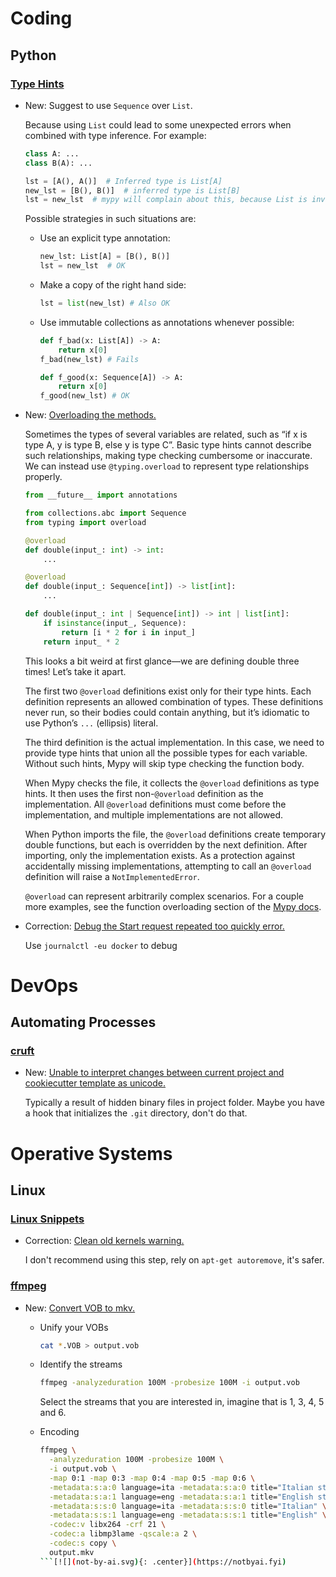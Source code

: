 # Coding

## Python

### [Type Hints](docker.md)

* New: Suggest to use `Sequence` over `List`.

    Because using `List` could lead to some unexpected errors when combined with type inference. For example:
    
    ```python
    class A: ...
    class B(A): ...
    
    lst = [A(), A()]  # Inferred type is List[A]
    new_lst = [B(), B()]  # inferred type is List[B]
    lst = new_lst  # mypy will complain about this, because List is invariant
    ```
    
    Possible strategies in such situations are:
    
    * Use an explicit type annotation:
    
        ```python
        new_lst: List[A] = [B(), B()]
        lst = new_lst  # OK
        ```
    
    * Make a copy of the right hand side:
    
        ```python
        lst = list(new_lst) # Also OK
        ```
    
    * Use immutable collections as annotations whenever possible:
    
        ```python
        def f_bad(x: List[A]) -> A:
            return x[0]
        f_bad(new_lst) # Fails
    
        def f_good(x: Sequence[A]) -> A:
            return x[0]
        f_good(new_lst) # OK
        ```

* New: [Overloading the methods.](type_hints.md#overloading-the-methods)

    Sometimes the types of several variables are related, such as “if x is type A,
    y is type B, else y is type C”. Basic type hints cannot describe such
    relationships, making type checking cumbersome or inaccurate. We can instead use
    `@typing.overload` to represent type relationships properly.
    
    ```python
    from __future__ import annotations
    
    from collections.abc import Sequence
    from typing import overload
    
    @overload
    def double(input_: int) -> int:
        ...
    
    @overload
    def double(input_: Sequence[int]) -> list[int]:
        ...
    
    def double(input_: int | Sequence[int]) -> int | list[int]:
        if isinstance(input_, Sequence):
            return [i * 2 for i in input_]
        return input_ * 2
    ```
    
    This looks a bit weird at first glance—we are defining double three times! Let’s
    take it apart.
    
    The first two `@overload` definitions exist only for their type hints. Each
    definition represents an allowed combination of types. These definitions never
    run, so their bodies could contain anything, but it’s idiomatic to use Python’s
    `...` (ellipsis) literal.
    
    The third definition is the actual implementation. In this case, we need to
    provide type hints that union all the possible types for each variable. Without
    such hints, Mypy will skip type checking the function body.
    
    When Mypy checks the file, it collects the `@overload` definitions as type
    hints. It then uses the first non-`@overload` definition as the implementation.
    All `@overload` definitions must come before the implementation, and multiple
    implementations are not allowed.
    
    When Python imports the file, the `@overload` definitions create temporary
    double functions, but each is overridden by the next definition. After
    importing, only the implementation exists. As a protection against accidentally
    missing implementations, attempting to call an `@overload` definition will raise
    a `NotImplementedError`.
    
    `@overload` can represent arbitrarily complex scenarios. For a couple more examples, see the function overloading section of the [Mypy docs](https://mypy.readthedocs.io/en/stable/more_types.html#function-overloading).

* Correction: [Debug the Start request repeated too quickly error.](docker.md#start-request-repeated-too-quickly)

    Use `journalctl -eu docker` to debug

# DevOps

## Automating Processes

### [cruft](cruft.md)

* New: [Unable to interpret changes between current project and cookiecutter template as unicode.](cruft.md#issues)

    Typically a result of hidden binary files in project folder. Maybe you have
    a hook that initializes the `.git` directory, don't do that.

# Operative Systems

## Linux

### [Linux Snippets](linux_snippets.md)

* Correction: [Clean old kernels warning.](linux_snippets.md#clean-old-kernels)

    I don't recommend using this step, rely on `apt-get autoremove`, it's safer.
    

### [ffmpeg](ffmpeg.md)

* New: [Convert VOB to mkv.](ffmpeg.md#convert-vob-to-mkv)

    * Unify your VOBs
        ```bash
        cat *.VOB > output.vob
        ```
    
    * Identify the streams
    
        ```bash
        ffmpeg -analyzeduration 100M -probesize 100M -i output.vob
        ```
    
        Select the streams that you are interested in, imagine that is 1, 3, 4,
        5 and 6.
    
    * Encoding
    
        ```bash
        ffmpeg \
          -analyzeduration 100M -probesize 100M \
          -i output.vob \
          -map 0:1 -map 0:3 -map 0:4 -map 0:5 -map 0:6 \
          -metadata:s:a:0 language=ita -metadata:s:a:0 title="Italian stereo" \
          -metadata:s:a:1 language=eng -metadata:s:a:1 title="English stereo" \
          -metadata:s:s:0 language=ita -metadata:s:s:0 title="Italian" \
          -metadata:s:s:1 language=eng -metadata:s:s:1 title="English" \
          -codec:v libx264 -crf 21 \
          -codec:a libmp3lame -qscale:a 2 \
          -codec:s copy \
          output.mkv
        ```[![](not-by-ai.svg){: .center}](https://notbyai.fyi)
